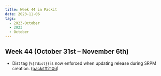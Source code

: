 ```yaml
---
title: Week 44 in Packit
date: 2023-11-06
tags:
  - 2023-October
  - 2023
  - October
---
```


## Week 44 (October 31st – November 6th)

- Dist tag (`%{?dist}`) is now enforced when updating release during SRPM creation. ([packit#2106](https://github.com/packit/packit/pull/2106))
